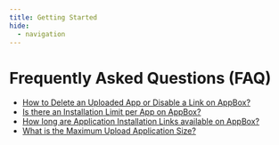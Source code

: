 ```yaml
---
title: Getting Started
hide:
  - navigation
---
```

# Frequently Asked Questions (FAQ)
- [How to Delete an Uploaded App or Disable a Link on AppBox?](deleteapplication.md)
- [Is there an Installation Limit per App on AppBox?](installationlimit.md)
- [How long are Application Installation Links available on AppBox?](installationlinkexpire.md)
- [What is the Maximum Upload Application Size?](maximumuploadsize.md)